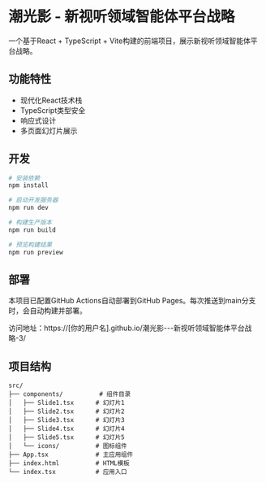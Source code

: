 # 潮光影 - 新视听领域智能体平台战略

一个基于React + TypeScript + Vite构建的前端项目，展示新视听领域智能体平台战略。

## 功能特性

- 现代化React技术栈
- TypeScript类型安全
- 响应式设计
- 多页面幻灯片展示

## 开发

```bash
# 安装依赖
npm install

# 启动开发服务器
npm run dev

# 构建生产版本
npm run build

# 预览构建结果
npm run preview
```

## 部署

本项目已配置GitHub Actions自动部署到GitHub Pages。每次推送到main分支时，会自动构建并部署。

访问地址：https://[你的用户名].github.io/潮光影---新视听领域智能体平台战略-3/

## 项目结构

```
src/
├── components/          # 组件目录
│   ├── Slide1.tsx      # 幻灯片1
│   ├── Slide2.tsx      # 幻灯片2
│   ├── Slide3.tsx      # 幻灯片3
│   ├── Slide4.tsx      # 幻灯片4
│   ├── Slide5.tsx      # 幻灯片5
│   └── icons/          # 图标组件
├── App.tsx             # 主应用组件
├── index.html          # HTML模板
└── index.tsx           # 应用入口